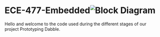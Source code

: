 # ECE-477-Embedded![Block Diagram](https://user-images.githubusercontent.com/46980468/116935554-7ec44180-ac34-11eb-8820-01d0f1df6bb3.png)

Hello and welcome to the code used during the different stages of our project Prototyping Dabble.
